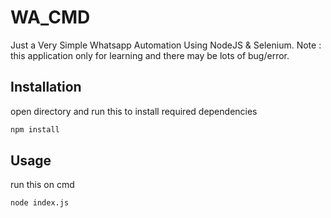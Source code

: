 # WA_CMD

Just a Very Simple Whatsapp Automation Using NodeJS & Selenium.
Note : this application only for learning and there may be lots of bug/error.

## Installation
open directory and run this to install required dependencies

```bash
npm install
```

## Usage
run this on cmd
```
node index.js
```
